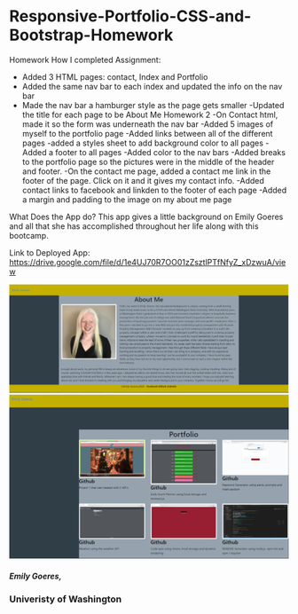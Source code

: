 # Responsive-Portfolio-CSS-and-Bootstrap-Homework
Homework How I completed Assignment:
* Added 3 HTML pages: contact, Index and Portfolio
* Added the same nav bar to each index and updated the info on the nav bar
* Made the nav bar a hamburger style as the page gets smaller
-Updated the title for each page to be About Me Homework 2
-On Contact html, made it so the form was underneath the nav bar
-Added 5 images of myself to the portfolio page
-Added links between all of the different pages
-added a styles sheet to add background color to all pages
-Added a footer to all pages
-Added color to the nav bars
-Added breaks to the portfolio page so the pictures were in the middle of the header and footer.
-On the contact me page, added a contact me link in the footer of the page. Click on it and it gives my contact info.
-Added contact links to facebook and linkden to the footer of each page
-Added a margin and padding to the image on my about me page

What Does the App do?
This app gives a little background on Emily Goeres and all that she has accomplished throughout her life along with this bootcamp.

Link to Deployed App:
https://drive.google.com/file/d/1e4UJ70R7OO01zZsztlPTfNfyZ_xDzwuA/view

![About Me](https://github.com/emilygoeres/Responsive-Portfolio-CSS-and-Bootstrap-Homework/blob/master/aboutme.PNG)
![Portfolio](https://github.com/emilygoeres/Responsive-Portfolio-CSS-and-Bootstrap-Homework/blob/master/portfolio.PNG)


##### Emily Goeres, 
### Univeristy of Washington
